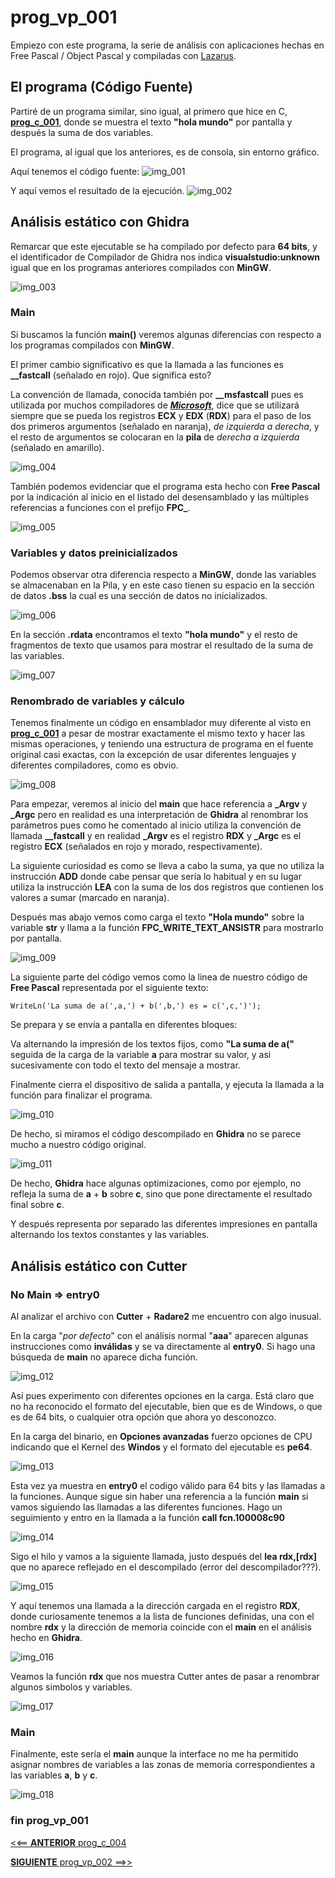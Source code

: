 # prog_vp_001

Empiezo con este programa, la serie de análisis con aplicaciones hechas en Free Pascal / Object Pascal y compiladas con [Lazarus](https://www.lazarus-ide.org/).


## El programa (Código Fuente)

Partiré de un programa similar, sino igual, al primero que hice en C, [**prog_c_001**](../prog_c_001/prog_c_001.md), donde se muestra el texto **"hola mundo"** por pantalla y después la suma de dos variables.

El programa, al igual que los anteriores, es de consola, sin entorno gráfico.

Aquí tenemos el código fuente:
![img_001](img/img_001.png "código fuente") 

Y aquí vemos el resultado de la ejecución.
![img_002](img/img_002.png "ejecución") 


## Análisis estático con Ghidra

Remarcar que este ejecutable se ha compilado por defecto para **64 bits**, y el identificador de Compilador de Ghidra nos indica **visualstudio:unknown** igual que en los programas anteriores compilados con **MinGW**.

![img_003](img/img_003.png "info")

### Main

Si buscamos la función **main()** veremos algunas diferencias con respecto a los programas compilados con **MinGW**.

El primer cambio significativo es que la llamada a las funciones es **__fastcall** (señalado en rojo). Que significa esto?

La convención de llamada, conocida también por **__msfastcall** pues es utilizada por muchos compiladores de [***Microsoft***](https://docs.microsoft.com/en-us/cpp/cpp/fastcall?view=vs-2019), dice que se utilizará siempre que se pueda los registros **ECX** y **EDX** (**RDX**) para el paso de los dos primeros argumentos (señalado en naranja), *de izquierda a derecha*, y el resto de argumentos se colocaran en la **pila** de *derecha a izquierda* (señalado en amarillo).

![img_004](img/img_004.png "main")

También podemos evidenciar que el programa esta hecho con **Free Pascal** por la indicación al inicio en el listado del desensamblado y las múltiples referencias a funciones con el prefijo **FPC_**.

![img_005](img/img_005.png "FPC")

### Variables y datos preinicializados

Podemos observar otra diferencia respecto a **MinGW**, donde las variables se almacenaban en la Pila, y en este caso tienen su espacio en la sección de datos **.bss** la cual es una sección de datos no inicializados.

![img_006](img/img_006.png "bss")

En la sección **.rdata** encontramos el texto **"hola mundo"** y el resto de fragmentos de texto que usamos para mostrar el resultado de la suma de las variables.

![img_007](img/img_007.png "rdata")

### Renombrado de variables y cálculo

Tenemos finalmente un código en ensamblador muy diferente al visto en [**prog_c_001**](../prog_c_001/prog_c_001.md) a pesar de mostrar exactamente el mismo texto y hacer las mismas operaciones, y teniendo una estructura de programa en el fuente original casi exactas, con la excepción de usar diferentes lenguajes y diferentes compiladores, como es obvio. 

![img_008](img/img_008.png "asm 1")

Para empezar, veremos al inicio del **main** que hace referencia a **_Argv** y **_Argc** pero en realidad es una interpretación de **Ghidra** al renombrar los parámetros pues como he comentado al inicio utiliza la convención de llamada **__fastcall** y en realidad **_Argv** es el registro **RDX** y **_Argc** es el registro **ECX** (señalados en rojo y morado, respectivamente).

La siguiente curiosidad es como se lleva a cabo la suma, ya que no utiliza la instrucción **ADD** donde cabe pensar que sería lo habitual y en su lugar utiliza la instrucción **LEA** con la suma de los dos registros que contienen los valores a sumar (marcado en naranja).

Después mas abajo vemos como carga el texto **"Hola mundo"** sobre la variable **str** y llama a la función **FPC_WRITE_TEXT_ANSISTR** para mostrarlo por pantalla.

![img_009](img/img_009.png "asm 2")

La siguiente parte del código vemos como la linea de nuestro código de **Free Pascal** representada por el siguiente texto:

	WriteLn('La suma de a(',a,') + b(',b,') es = c(',c,')'); 
	
Se prepara y se envía a pantalla en diferentes bloques:

Va alternando la impresión de los textos fijos, como **"La suma de a("** seguida de la carga de la variable **a** para mostrar su valor, y asi sucesivamente con todo el texto del mensaje a mostrar.

Finalmente cierra el dispositivo de salida a pantalla, y ejecuta la llamada a la función para finalizar el programa.

![img_010](img/img_010.png "asm 3")

De hecho, si miramos el código descompilado en **Ghidra** no se parece mucho a nuestro código original.

![img_011](img/img_011.png "Descompilado")

De hecho, **Ghidra** hace algunas optimizaciones, como por ejemplo, no refleja la suma de **a** + **b** sobre **c**, sino que pone directamente el resultado final sobre **c**.

Y después representa por separado las diferentes impresiones en pantalla alternando los textos constantes y las variables.

## Análisis estático con Cutter

### No Main => entry0

Al analizar el archivo con **Cutter** + **Radare2** me encuentro con algo inusual.

En la carga "*por defecto*" con el análisis normal "**aaa**" aparecen algunas instrucciones como **inválidas** y se va directamente al **entry0**. Si hago una búsqueda de **main** no aparece dicha función. 

![img_012](img/img_012.png "entry")

Así pues experimento con diferentes opciones en la carga. Está claro que no ha reconocido el formato del ejecutable, bien que es de Windows, o que es de 64 bits, o cualquier otra opción que ahora yo desconozco.

En la carga del binario, en **Opciones avanzadas** fuerzo opciones de CPU indicando que el Kernel des **Windos** y el formato del ejecutable es **pe64**.

![img_013](img/img_013.png "load options")

Esta vez ya muestra en **entry0** el codigo válido para 64 bits y las llamadas a la funciones. Aunque sigue sin haber una referencia a la función **main** si vamos siguiendo las llamadas a las diferentes funciones. Hago un seguimiento y entro en la llamada a la función **call fcn.100008c90**

![img_014](img/img_014.png "entry0 64")

Sigo el hilo y vamos a la siguiente llamada, justo después del **lea rdx,[rdx]** que no aparece reflejado en el descompilado (error del descompilador???).

![img_015](img/img_015.png "fcn.100008c90")

Y aquí tenemos una llamada a la dirección cargada en el registro **RDX**, donde curiosamente tenemos a la lista de funciones definidas, una con el nombre **rdx** y la dirección de memoria coincide con el **main** en el análisis hecho en **Ghidra**.

![img_016](img/img_016.png "call rdx")

Veamos la función **rdx** que nos muestra Cutter antes de pasar a renombrar algunos simbolos y variables.

![img_017](img/img_017.png "rdx")

### Main

Finalmente, este sería el **main** aunque la interface no me ha permitido asignar nombres de variables a las zonas de memoria correspondientes a las variables **a**, **b** y **c**.

![img_018](img/img_018.png "main")


### fin prog_vp_001

[<<== **ANTERIOR** prog_c_004](../prog_c_004/prog_c_004.md)

[**SIGUIENTE** prog_vp_002 ==>>](../prog_vp_002/prog_vp_002.md)


